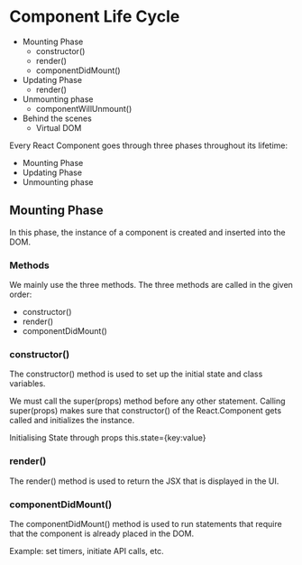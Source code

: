 # Component Life Cycle

- Mounting Phase
  - constructor()
  - render()
  - componentDidMount()
- Updating Phase
  - render()
- Unmounting phase
  - componentWillUnmount()
- Behind the scenes
  - Virtual DOM

Every React Component goes through three phases throughout its lifetime:

- Mounting Phase
- Updating Phase
- Unmounting phase

## Mounting Phase
In this phase, the instance of a component is created and inserted into the DOM.

### Methods
We mainly use the three methods. The three methods are called in the given order:

- constructor()
- render()
- componentDidMount()
  
### constructor()
The constructor() method is used to set up the initial state and class variables.

We must call the super(props) method before any other statement. Calling super(props) makes sure that constructor() of the React.Component gets called and initializes the instance.

Initialising State through props
  this.state={key:value}

### render()
The render() method is used to return the JSX that is displayed in the UI.

### componentDidMount()
The componentDidMount() method is used to run statements that require that the component is already placed in the DOM.

Example: set timers, initiate API calls, etc.
